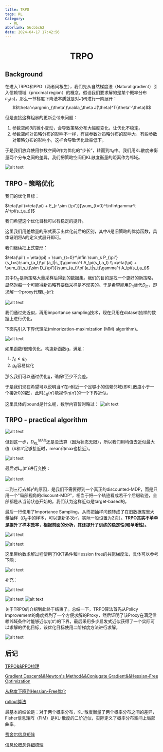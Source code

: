 ```yaml
---
title: TRPO
tags: RL
Category:
  - RL
abbrlink: 56cbbc62
date: 2024-04-17 17:42:56
---
```

# <center> TRPO </center>

## Background

在进入TRPO和PPO（两者同根生），我们先从自然梯度法（Natural gradient）引入信赖领域（proximal region）的概念。假设我们要求解的是某个概率分布$\pi_\theta(s)$，那么一节梯度下降法本质就是对$J(\theta)$进行一阶展开：
$$\theta'=\argmin_{\theta'}\nabla_\theta J(\theta)^T(\theta'-\theta)$$

但是直接这样粗暴的更新会带来问题：

1. 参数空间$\theta$的微小变动，会导致策略分布大幅度变化，让优化不稳定。
2. 参数空间对策略分布的影响不一样，有些参数对策略分布的影响大，有些参数对策略分布的影响小，这样会导致优化效率低下。

于是我们放弃使用参数空间$\theta$作为优化的“步长”，转而到$\pi_\theta$中。我们用KL散度来衡量两个分布之间的差异，我们把策略空间用KL散度衡量的距离作为邻域。


![alt text](image.png)

## TRPO - 策略优化

我们的优化目标：

$\eta(\pi')=\eta(\pi) + E_{r \sim {\pi'}}[\sum_{t=0}^\infin\gamma^t A^\pi(s_t,a_t)]$

我们希望这个优化目标可以有稳定的提升。

这里我们用差增量的形式表示出优化前后的区别，其中$A$是旧策略的优势函数，具体证明将A的定义式展开即可。

我们继续把上式变形：

$\eta(\pi') = \eta(\pi) + \sum_{t=0}^\infin \sum_s P_{\pi'}(s_t=s)\sum_{a_t}\pi'(a_t|s_t)\gamma^t A_\pi(s_t,a_t) \\ =\eta(\pi) + \sum_{(t,s_t)\sim D_{\pi'}}\sum_{a_t}\pi'(a_t|s_t)\gamma^t A_\pi(s_t,a_t)$

其中$D_{\pi'}$是新策略大量采样后得到的数据集。我们的目的是找一个更好的新策略，显然对每一个可能得新策略有要做采样是不现实的。于是希望能用$D_{\pi}$替代$D_{\pi'}$，即求解一个proxy代理$L_{\pi}(\pi')$:

![alt text](image-2.png)

我们通过先近似，再用importance sampling技术，现在只用在dataset抽样的数据上进行优化。

下面先引入下界代理法(minorization-maximization (MM) algorithm)。

![alt text](image-3.png)

如果函数f很难优化，构造新函数g，满足：

1. $f_\theta \leq g_\theta$
2. $g_\theta$容易优化

那么我们可以通过优化g，确保f至少不变差。

于是我们现在希望可以说明当$\pi'$在$\pi$附近一个足够小的信赖邻域(即KL散度小于一个接近0的数)，此时$L_{\pi}(\pi')$能视作$\eta(\pi')$的一个下界近似。

这里具体的bound是什么呢，数学内容暂时略过：
![alt text](image-4.png)


## TRPO - practical algorithm


![alt text](image-5.png)

但到这一步，$D_{KL}^{MAX}$还是没法算（因为状态无限），所以我们用均值去近似最大值（$\pi$和$\pi'$足够接近时，mean和max也接近）。

![alt text](image-6.png)

最后对$L_\pi(\pi')$进行变换：

![alt text](image-7.png)

二到三行去掉$\gamma^t$的原因，是我们不需要得到一个真正的discounted-MDP，而是只用一个"局部视角的discount-MDP"，相当于把一个轨迹看成若干个后缀轨迹，全部都是从当前状态开始的。我们认为这样近似是target-based的。

最后一行使用了Importance Sampling，从而把抽样问题转成了在旧数据库里大量抽样（$D_\pi$中的样本，可以更新多次$\pi'$，实际一般设置为2次）。**TRPO其实不单单是提升了样本效率，根据前面的分析，其还提升了训练的稳定性(和单增性)。**

![alt text](image-10.png)

![alt text](image-8.png)

这里带约数求解过程使用了KKT条件和Hession free的共轭梯度法，具体可以参考下图：

![alt text](image-11.png)

补充：

![alt text](image-12.png)

![alt text](image-13.png)
![alt text](image-14.png)


关于TRPO的介绍到此终于结束了。总结一下，TRPO算法首先从Policy Improvement的角度找到了一个方便求解的Proxy，然后证明了该Proxy在满足信赖邻域条件时能够近似$\eta(\pi')$的下界，最后采用多步启发式近似获得了一个实际可以求解的优化目标，该优化目标使用二阶梯度方法进行求解。

![alt text](image-9.png)


## 后记

[TRPO&&PPO梳理](https://blog.csdn.net/qq_45832958/article/details/123357739)

[Gradient Descent&&Newton's Method&&Conjugate Gradient&&Hessian-Free Optimization](https://andrew.gibiansky.com/blog/machine-learning/hessian-free-optimization/)

[从梯度下降到Hessian-Free优化](https://zhuanlan.zhihu.com/p/23866364?utm_source=qq&utm_medium=social&utm_oi=1193914178270945280)

[rollout算法](https://zhuanlan.zhihu.com/p/61062275?utm_source=qq&utm_medium=social&utm_oi=1193914178270945280)

最基本的结论是：对于两个概率分布，KL-散度衡量了两个概率分布之间的差异，Fisher信息矩阵（FIM）是KL-散度的二阶近似，实际定义了概率分布空间上局部曲率。

[费舍尔信息矩阵](https://blog.csdn.net/wxc971231/article/details/135591016)

[信息论概念详细梳理](https://blog.csdn.net/wxc971231/article/details/122370306)
